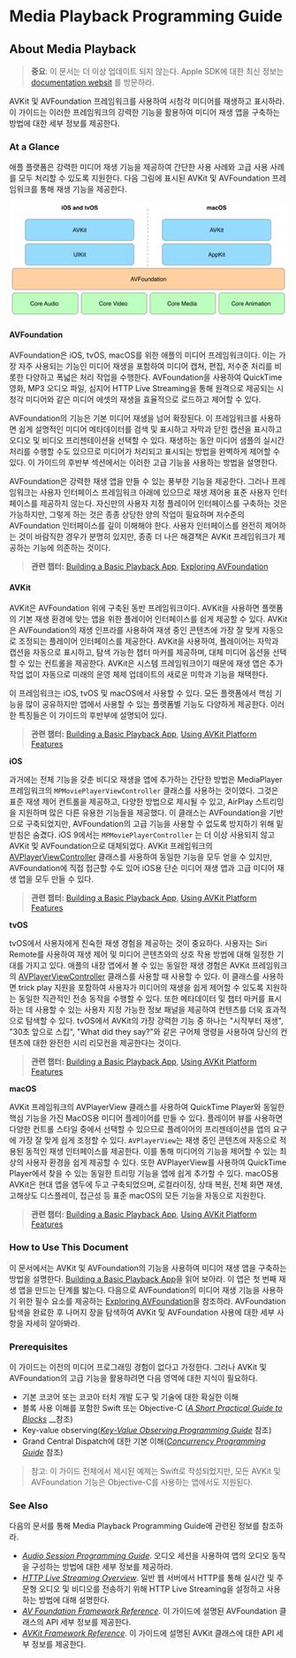 # Media Playback Programming Guide

## About Media Playback <a id="pageTitle"></a>

> **중요**: 이 문서는 더 이상 업데이트 되지 않는다. Apple SDK에 대한 최신 정보는 [documentation websit](https://developer.apple.com/documentation) 를 방문하라.

AVKit 및 AVFoundation 프레임워크를 사용하여 시청각 미디어를 재생하고 표시하라. 이 가이드는 이러한 프레임워크의 강력한 기능을 활용하여 미디어 재생 앱을 구축하는 방법에 대한 세부 정보를 제공한다.

### At a Glance

애플 플랫폼은 강력한 미디어 재생 기능을 제공하여 간단한 사용 사례와 고급 사용 사례를 모두 처리할 수 있도록 지원한다. 다음 그림에 표시된 AVKit 및 AVFoundation 프레임워크를 통해 재생 기능을 제공한다.

![](.gitbook/assets/media_playback_framework_2x.png)

#### AVFoundation

AVFoundation은 iOS, tvOS, macOS를 위한 애플의 미디어 프레임워크이다. 이는 가장 자주 사용되는 기능인 미디어 재생을 포함하여 미디어 캡쳐, 편집, 저수준 처리를 비롯한 다양하고 폭넓은 처리 작업을 수행한다. AVFoundation을 사용하여 QuickTime 영화, MP3 오디오 파일, 심지어 HTTP Live Streaming을 통해 원격으로 제공되는 시청각 미디어와 같은 미디어 에셋의 재생을 효율적으로 로드하고 제어할 수 있다.

AVFoundation의 기능은 기본 미디어 재생을 넘어 확장된다. 이 프레임워크를 사용하면 쉽게 설명적인 미디어 메타데이터를 검색 및 표시하고 자막과 닫힌 캡션을 표시하고 오디오 및 비디오 프리젠테이션을 선택할 수 있다. 재생하는 동안 미디어 샘플의 실시간 처리를 수행할 수도 있으므로 미디어가 처리되고 표시되는 방법을 완벽하게 제어할 수 있다. 이 가이드의 후반부 섹션에서는 이러한 고급 기능을 사용하는 방법을 설명한다.

AVFoundation은 강력한 재생 앱을 만들 수 있는 풍부한 기능을 제공한다. 그러나 프레임워크는 사용자 인터페이스 프레임워크 아래에 있으므로 재생 제어용 표준 사용자 인터페이스를 제공하지 않는다. 자신만의 사용자 지정 플레이어 인터페이스를 구축하는 것은 가능하지만, 그렇게 하는 것은 종종 상당한 양의 작업이 필요하며 저수준의 AVFoundation 인터페이스를 깊이 이해해야 한다. 사용자 인터페이스를 완전히 제어하는 것이 바람직한 경우가 분명히 있지만, 종종 더 나은 해결책은 AVKit 프레임워크가 제공하는 기능에 의존하는 것이다.

> **관련 챕터:** [Building a Basic Playback App](https://developer.apple.com/library/archive/documentation/AudioVideo/Conceptual/MediaPlaybackGuide/Contents/Resources/en.lproj/GettingStarted/GettingStarted.html#//apple_ref/doc/uid/TP40016757-CH10-SW2), [Exploring AVFoundation](https://developer.apple.com/library/archive/documentation/AudioVideo/Conceptual/MediaPlaybackGuide/Contents/Resources/en.lproj/ExploringAVFoundation/ExploringAVFoundation.html#//apple_ref/doc/uid/TP40016757-CH4-SW1)

#### AVKit

AVKit은 AVFoundation 위에 구축된 동반 프레임워크이다. AVKit을 사용하면 플랫폼의 기본 재생 환경에 맞는 앱을 위한 플레이어 인터페이스를 쉽게 제공할 수 있다. AVKit은 AVFoundation의 재생 인프라를 사용하여 재생 중인 콘텐츠에 가장 잘 맞게 자동으로 조정되는 플레이어 인터페이스를 제공한다. AVKit을 사용하여, 플레이어는 자막과 캡션을 자동으로 표시하고, 탐색 가능한 챕터 마커를 제공하며, 대체 미디어 옵션을 선택할 수 있는 컨트롤을 제공한다. AVKit은 시스템 프레임워크이기 때문에 재생 앱은 추가 작업 없이 자동으로 미래의 운영 체제 업데이트의 새로운 미학과 기능을 채택한다.

이 프레임워크는 iOS, tvOS 및 macOS에서 사용할 수 있다. 모든 플랫폼에서 핵심 기능을 많이 공유하지만 앱에서 사용할 수 있는 플랫폼별 기능도 다양하게 제공한다. 이러한 특징들은 이 가이드의 후반부에 설명되어 있다.

> **관련 챕터:** [Building a Basic Playback App](https://developer.apple.com/library/archive/documentation/AudioVideo/Conceptual/MediaPlaybackGuide/Contents/Resources/en.lproj/GettingStarted/GettingStarted.html#//apple_ref/doc/uid/TP40016757-CH10-SW2), [Using AVKit Platform Features](https://developer.apple.com/library/archive/documentation/AudioVideo/Conceptual/MediaPlaybackGuide/Contents/Resources/en.lproj/UsingAVKitPlatformFeatures/UsingAVKitPlatformFeatures.html#//apple_ref/doc/uid/TP40016757-CH5-SW2)

**iOS**

과거에는 전체 기능을 갖춘 비디오 재생을 앱에 추가하는 간단한 방법은 MediaPlayer 프레임워크의 `MPMoviePlayerViewController` 클래스를 사용하는 것이였다. 그것은 표준 재생 제어 컨트롤을 제공하고, 다양한 방법으로 제시될 수 있고, AirPlay 스트리밍을 지원하며 많은 다른 유용한 기능들을 제공했다. 이 클래스는 AVFoundation을 기반으로 구축되었지만, AVFoundation의 고급 기능을 사용할 수 없도록 방지하기 위해 밑받침은 숨겼다. iOS 9에서는 `MPMoviePlayerController` 는 더 이상 사용되지 않고 AVKit 및 AVFoundation으로 대체되었다. AVKit 프레임워크의 [AVPlayerViewController](https://developer.apple.com/documentation/avkit/avplayerviewcontroller) 클래스를 사용하여 동일한 기능을 모두 얻을 수 있지만, AVFoundation에 직접 접근할 수도 있어 iOS용 단순 미디어 재생 앱과 고급 미디어 재생 앱을 모두 만들 수 있다.

> **관련 챕터:** [Building a Basic Playback App](https://developer.apple.com/library/archive/documentation/AudioVideo/Conceptual/MediaPlaybackGuide/Contents/Resources/en.lproj/GettingStarted/GettingStarted.html#//apple_ref/doc/uid/TP40016757-CH10-SW2), [Using AVKit Platform Features](https://developer.apple.com/library/archive/documentation/AudioVideo/Conceptual/MediaPlaybackGuide/Contents/Resources/en.lproj/UsingAVKitPlatformFeatures/UsingAVKitPlatformFeatures.html#//apple_ref/doc/uid/TP40016757-CH5-SW2)

**tvOS**

tvOS에서 사용자에게 친숙한 재생 경험을 제공하는 것이 중요하다. 사용자는 Siri Remote를 사용하여 재생 제어 및 미디어 콘텐츠와의 상호 작용 방법에 대해 일정한 기대를 가지고 있다. 애플의 내장 앱에서 볼 수 있는 동일한 재생 경험은 AVKit 프레임워크의 [AVPlayerViewController](https://developer.apple.com/documentation/avkit/avplayerviewcontroller) 클래스를 사용할 때 사용할 수 있다. 이 클래스를 사용하면 trick play 지원을 포함하여 사용자가 미디어의 재생을 쉽게 제어할 수 있도록 지원하는 동일한 직관적인 전송 동작을 수행할 수 있다. 또한 메타데이터 및 챕터 마커를 표시하는 데 사용할 수 있는 사용자 지정 가능한 정보 패널을 제공하여 컨텐츠를 더욱 효과적으로 탐색할 수 있다. tvOS에서 AVKit의 가장 강력한 기능 중 하나는 "시작부터 재생", "30초 앞으로 스킵", "What did they say?"와 같은 구어체 명령을 사용하여 당신의 컨텐츠에 대한 완전한 시리 리모컨을 제공한다는 것이다.

> **관련 챕터:** [Building a Basic Playback App](https://developer.apple.com/library/archive/documentation/AudioVideo/Conceptual/MediaPlaybackGuide/Contents/Resources/en.lproj/GettingStarted/GettingStarted.html#//apple_ref/doc/uid/TP40016757-CH10-SW2), [Using AVKit Platform Features](https://developer.apple.com/library/archive/documentation/AudioVideo/Conceptual/MediaPlaybackGuide/Contents/Resources/en.lproj/UsingAVKitPlatformFeatures/UsingAVKitPlatformFeatures.html#//apple_ref/doc/uid/TP40016757-CH5-SW2)

**macOS**

AVKit 프레임워크의 AVPlayerView 클래스를 사용하여 QuickTime Player와 동일한 핵심 기능을 가진 MacOS용 미디어 플레이어를 만들 수 있다. 플레이어 뷰를 사용하면 다양한 컨트롤 스타일 중에서 선택할 수 있으므로 플레이어의 프리젠테이션을 앱의 요구에 가장 잘 맞게 쉽게 조정할 수 있다. `AVPlayerView`는 재생 중인 콘텐츠에 자동으로 적용된 동적인 재생 인터페이스를 제공한다. 이를 통해 미디어의 기능을 제어할 수 있는 최상의 사용자 환경을 쉽게 제공할 수 있다. 또한 AVPlayerView를 사용하여 QuickTime Player에서 찾을 수 있는 동일한 트리밍 기능을 앱에 쉽게 추가할 수 있다. macOS용 AVKit은 현대 앱을 염두에 두고 구축되었으며, 로컬라이징, 상태 복원, 전체 화면 재생, 고해상도 디스플레이, 접근성 등 표준 macOS의 모든 기능을 자동으로 지원한다.

> **관련 챕터:** [Building a Basic Playback App](https://developer.apple.com/library/archive/documentation/AudioVideo/Conceptual/MediaPlaybackGuide/Contents/Resources/en.lproj/GettingStarted/GettingStarted.html#//apple_ref/doc/uid/TP40016757-CH10-SW2), [Using AVKit Platform Features](https://developer.apple.com/library/archive/documentation/AudioVideo/Conceptual/MediaPlaybackGuide/Contents/Resources/en.lproj/UsingAVKitPlatformFeatures/UsingAVKitPlatformFeatures.html#//apple_ref/doc/uid/TP40016757-CH5-SW2)

### How to Use This Document

이 문서에서는 AVKit 및 AVFoundation의 기능을 사용하여 미디어 재생 앱을 구축하는 방법을 설명한다. [Building a Basic Playback App](https://developer.apple.com/library/archive/documentation/AudioVideo/Conceptual/MediaPlaybackGuide/Contents/Resources/en.lproj/GettingStarted/GettingStarted.html#//apple_ref/doc/uid/TP40016757-CH10-SW2)을 읽어 보아라. 이 앱은 첫 번째 재생 앱을 만드는 단계를 밟는다. 다음으로 AVFoundation의 미디어 재생 기능을 사용하기 위한 필수 요소를 제공하는 [Exploring AVFoundation](https://developer.apple.com/library/archive/documentation/AudioVideo/Conceptual/MediaPlaybackGuide/Contents/Resources/en.lproj/ExploringAVFoundation/ExploringAVFoundation.html#//apple_ref/doc/uid/TP40016757-CH4-SW1)을 참조하라. AVFoundation 탐색을 완료한 후 나머지 장을 탐색하여 AVKit 및 AVFoundation 사용에 대한 세부 사항을 자세히 알아봐라.

### Prerequisites

이 가이드는 이전의 미디어 프로그래밍 경험이 없다고 가정한다. 그러나 AVKit 및 AVFoundation의 고급 기능을 활용하려면 다음 영역에 대한 지식이 필요하다. 

* 기본 코코어 또는 코코아 터치 개발 도구 및 기술에 대한 확실한 이해
* 블록 사용 이해를 포함한 Swift 또는 Objective-C \([_A Short Practical Guide to Blocks_](https://developer.apple.com/library/archive/featuredarticles/Short_Practical_Guide_Blocks/index.html#//apple_ref/doc/uid/TP40009758) __참조\)
* Key-value observing\([_Key-Value Observing Programming Guide_](https://developer.apple.com/library/archive/documentation/Cocoa/Conceptual/KeyValueObserving/KeyValueObserving.html#//apple_ref/doc/uid/10000177i) 참조\)
* Grand Central Dispatch에 대한 기본 이해\([_Concurrency Programming Guide_](https://developer.apple.com/library/archive/documentation/General/Conceptual/ConcurrencyProgrammingGuide/Introduction/Introduction.html#//apple_ref/doc/uid/TP40008091) 참조\)

> 참고: 이 가이드 전체에서 제시된 예제는 Swift로 작성되었지만, 모든 AVKit 및 AVFoundation 기능은 Objective-C를 사용하는 앱에서도 지원된다.

### See Also

다음의 문서를 통해 Media Playback Programming Guide에 관련된 정보를 참조하라.

* [_Audio Session Programming Guide_](https://developer.apple.com/library/archive/documentation/Audio/Conceptual/AudioSessionProgrammingGuide/Introduction/Introduction.html#//apple_ref/doc/uid/TP40007875). 오디오 세션을 사용하여 앱의 오디오 동작을 구성하는 방법에 대한 세부 정보를 제공하라.
* [_HTTP Live Streaming Overview_](https://developer.apple.com/library/archive/documentation/NetworkingInternet/Conceptual/StreamingMediaGuide/Introduction/Introduction.html#//apple_ref/doc/uid/TP40008332). 일반 웹 서버에서 HTTP를 통해 실시간 및 주문형 오디오 및 비디오를 전송하기 위해 HTTP Live Streaming을 설정하고 사용하는 방법에 대해 설명한다.
* [_AV Foundation Framework Reference_](https://developer.apple.com/documentation/avfoundation). 이 가이드에 설명된 AVFoundation 클래스의 API 세부 정보를 제공한다.
* [_AVKit Framework Reference_](https://developer.apple.com/documentation/avkit). 이 가이드에 설명된 AVKit 클래스에 대한 API 세부 정보를 제공한다.


